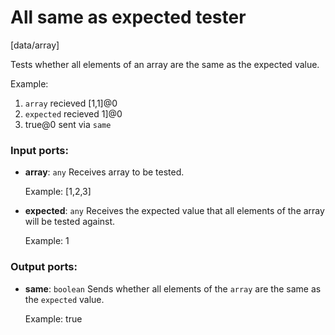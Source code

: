 # All same as expected tester

[data/array]

Tests whether all elements of an array are the same as the expected value.

Example:
1. `array` recieved  [1,1]@0  
2. `expected` recieved  1]@0  
3.  true@0 sent via `same`

### Input ports:

* __array__: `any`
    Receives array to be tested.
    
    Example: 
    [1,2,3]



* __expected__: `any`
    Receives the expected value that all elements of the array will be tested against.
    
    Example:
    1



### Output ports:

* __same__: `boolean`
    Sends whether all elements of the `array` are the same as the `expected` value.
    
    Example:
    true



